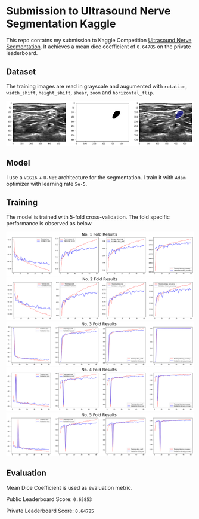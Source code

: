 # Submission to Ultrasound Nerve Segmentation Kaggle

This repo contatns my submission to Kaggle Competition [Ultrasound Nerve Segmentation](https://www.kaggle.com/c/ultrasound-nerve-segmentation). It achieves a mean dice coefficient of ```0.64785``` on the private leaderboard.

## Dataset

The training images are read in grayscale and augumented with ```rotation```, ```width_shift```, ```height_shift```, ```shear```, ```zoom``` and ```horizontal_flip```.

![Example Image](example_dataset.png)

## Model

I use a ```VGG16``` + ```U-Net``` architecture for the segmentation. I train it with ```Adam``` optimizer with learning rate ```5e-5```.

## Training

The model is trained with 5-fold cross-validation. The fold specific performance is observed as below.

![Fold 1](fold1.png)
![Fold 2](fold2.png)
![Fold 3](fold3.png)
![Fold 4](fold4.png)
![Fold 5](fold5.png)

## Evaluation

Mean Dice Coefficient is used as evaluation metric.

Public Leaderboard Score: ```0.65853```

Private Leaderboard Score: ```0.64785```
